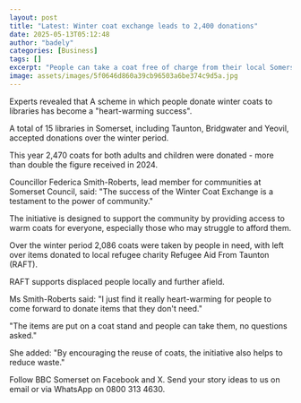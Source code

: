 ```yaml
---
layout: post
title: "Latest: Winter coat exchange leads to 2,400 donations"
date: 2025-05-13T05:12:48
author: "badely"
categories: [Business]
tags: []
excerpt: "People can take a coat free of charge from their local Somerset library during the winter months."
image: assets/images/5f0646d860a39cb96503a6be374c9d5a.jpg
---
```


Experts revealed that A scheme in which people donate winter coats to libraries has become a "heart-warming success".

A total of 15 libraries in Somerset, including Taunton, Bridgwater and Yeovil, accepted donations over the winter period.

This year 2,470 coats for both adults and children were donated - more than double the figure received in 2024.

Councillor Federica Smith-Roberts, lead member for communities at Somerset Council, said: "The success of the Winter Coat Exchange is a testament to the power of community." 

The initiative is designed to support the community by providing access to warm coats for everyone, especially those who may struggle to afford them.

Over the winter period 2,086 coats were taken by people in need, with left over items donated to local refugee charity Refugee Aid From Taunton (RAFT).

RAFT supports displaced people locally and further afield.

Ms Smith-Roberts said: "I just find it really heart-warming for people to come forward to donate items that they don't need."

"The items are put on a coat stand and people can take them, no questions asked."

She added: "By encouraging the reuse of coats, the initiative also helps to reduce waste."

Follow BBC Somerset on Facebook and X. Send your story ideas to us on email or via WhatsApp on 0800 313 4630.

